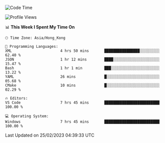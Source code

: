 <!--START_SECTION:waka-->
![Code Time](http://img.shields.io/badge/Code%20Time-36%20hrs%2013%20mins-blue)

![Profile Views](http://img.shields.io/badge/Profile%20Views-5-blue)

📊 **This Week I Spent My Time On** 

```text
🕑︎ Time Zone: Asia/Hong_Kong

💬 Programming Languages: 
XML                      4 hrs 50 mins       ████████████████░░░░░░░░░   62.40 % 
JSON                     1 hr 12 mins        ████░░░░░░░░░░░░░░░░░░░░░   15.47 % 
Bash                     1 hr 1 min          ███░░░░░░░░░░░░░░░░░░░░░░   13.22 % 
YAML                     26 mins             █░░░░░░░░░░░░░░░░░░░░░░░░   05.68 % 
CMake                    10 mins             █░░░░░░░░░░░░░░░░░░░░░░░░   02.29 % 

🔥 Editors: 
VS Code                  7 hrs 45 mins       █████████████████████████   100.00 % 

💻 Operating System: 
Windows                  7 hrs 45 mins       █████████████████████████   100.00 % 
```


 Last Updated on 25/02/2023 04:39:33 UTC
<!--END_SECTION:waka-->
